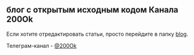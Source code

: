 ## блог с открытым исходным кодом Каналa 200Ok

Если хотите отредактировать стaтьи, просто перейдите в папку [blog](https://github.com/NarekPVP/200-ok-blog/tree/main/blog).

Телеграм-канал - [@200Ok](https://t.me/Ok200Dev)
